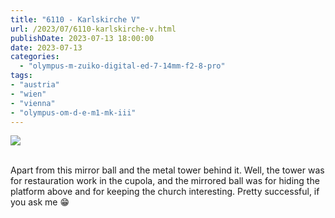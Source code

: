 ```yaml
---
title: "6110 - Karlskirche V"
url: /2023/07/6110-karlskirche-v.html
publishDate: 2023-07-13 18:00:00
date: 2023-07-13
categories:
  - "olympus-m-zuiko-digital-ed-7-14mm-f2-8-pro"
tags:
- "austria"
- "wien"
- "vienna"
- "olympus-om-d-e-m1-mk-iii"
---
```

<div class="container">
<div class="center"><a target="_blank" href="https://d25zfm9zpd7gm5.cloudfront.net/1200x1200/2020/20200308_131049_lr.jpg"><img class="webfeedsFeaturedVisual" src="https://d25zfm9zpd7gm5.cloudfront.net/0600x0600/2020/20200308_131049_lr.jpg" /></a></div>
</div>
<br />

Apart from this mirror ball and the metal tower behind it.
Well, the tower was for restauration work in the cupola, and
the mirrored ball was for hiding the platform above and for
keeping the church interesting. Pretty successful, if you
ask me :grin:
